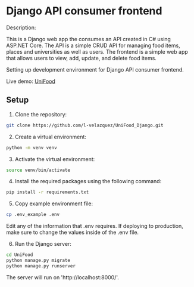 # Django API consumer frontend

Description:

This is a Django web app the consumes an API created in C# using ASP.NET Core. The API is a simple CRUD API for managing food items, places and universities as well as users. The frontend is a simple web app that allows users to view, add, update, and delete food items.

Setting up development environment for Django API consumer frontend.

Live demo: [UniFood](https://rpi4.tail78a70.ts.net/)

## Setup

1. Clone the repository:

```bash
git clone https://github.com/l-velazquez/UniFood_Django.git
```

2. Create a virtual environment:

```bash
python -m venv venv
```

3. Activate the virtual environment:

```bash
source venv/bin/activate
```

4. Install the required packages using the following command:

```bash
pip install -r requirements.txt
```

5. Copy example environment file:

```bash
cp .env_example .env
```

Edit any of the information that .env requires. If deploying to production, make sure to change the values inside of the .env file.

6. Run the Django server:

```bash
cd UniFood
python manage.py migrate
python manage.py runserver
```

The server will run on 'http://localhost:8000/'.
